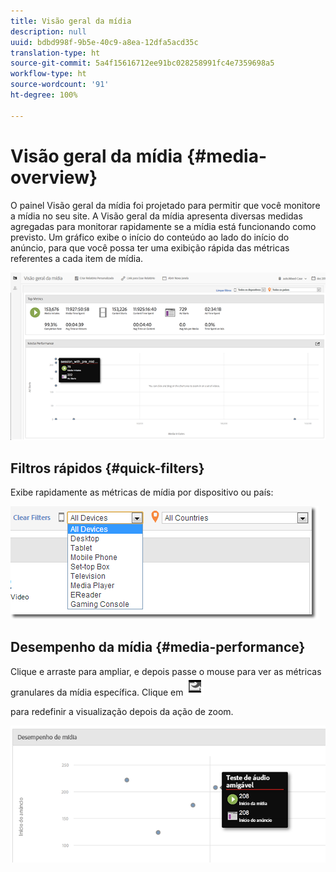 ```yaml
---
title: Visão geral da mídia
description: null
uuid: bdbd998f-9b5e-40c9-a8ea-12dfa5acd35c
translation-type: ht
source-git-commit: 5a4f15616712ee91bc028258991fc4e7359698a5
workflow-type: ht
source-wordcount: '91'
ht-degree: 100%

---
```



# Visão geral da mídia {#media-overview}

O painel Visão geral da mídia foi projetado para permitir que você monitore a mídia no seu site. A Visão geral da mídia apresenta diversas medidas agregadas para monitorar rapidamente se a mídia está funcionando como previsto. Um gráfico exibe o início do conteúdo ao lado do início do anúncio, para que você possa ter uma exibição rápida das métricas referentes a cada item de mídia.

![](assets/media_overview.png)

<!--
![](assets/media_overview.png){width="672px"} 
-->

## Filtros rápidos {#quick-filters}

Exibe rapidamente as métricas de mídia por dispositivo ou país:

![](assets/video-overview-report-filters.png)

<!--
![](assets/video-overview-report-filters.png){width="400px"}
-->

## Desempenho da mídia {#media-performance}

Clique e arraste para ampliar, e depois passe o mouse para ver as métricas granulares da mídia específica. Clique em  ![](assets/video-overview-report-revert.png)

para redefinir a visualização depois da ação de zoom.

![](assets/media_overview_zoom.png)

<!--
![](assets/media_overview_zoom.png){width="400px"}
-->
